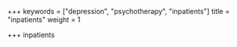 +++
keywords = ["depression", "psychotherapy", "inpatients"]
title = "inpatients"
weight = 1

+++
inpatients